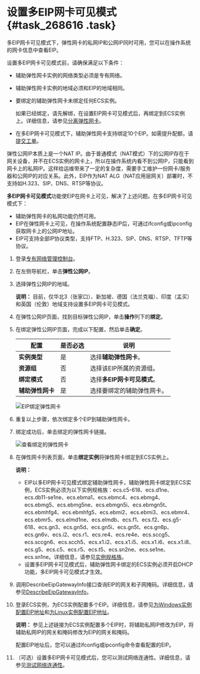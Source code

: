 # 设置多EIP网卡可见模式 {#task_268616 .task}

多EIP网卡可见模式下，弹性网卡的私网IP和公网IP同时可用，您可以在操作系统的网卡信息中查看EIP。

设置多EIP网卡可见模式前，请确保满足以下条件：

-   辅助弹性网卡实例的网络类型必须是专有网络。
-   辅助弹性网卡实例的地域必须和EIP的地域相同。
-   要绑定的辅助弹性网卡未绑定任何ECS实例。

    如果已经绑定，请先解绑，在设置EIP网卡可见模式后，再绑定到ECS实例上。详细信息，请参见[分离弹性网卡](../../../../intl.zh-CN/网络/弹性网卡/分离弹性网卡.md#)。

-   在多EIP网卡可见模式下，辅助弹性网卡支持绑定10个EIP。如需提升配额，请[提交工单](https://workorder-intl.console.aliyun.com/?spm=5176.11182188.console-base-top.dworkorder.18ae48822ifKdZ#/ticket/add?productId=1218)。

弹性公网IP本质上是一个NAT IP。由于普通模式（NAT模式）下的公网IP存在于网关设备，并不在ECS实例的网卡上，所以在操作系统内看不到公网IP，只能看到网卡上的私网IP。这样给运维带来了一定的复杂度，需要手工维护一份网卡/服务器和公网IP的对应关系。此外，EIP作为NAT ALG（NAT应用层网关）部署时，不支持如H.323、SIP、DNS、RTSP等协议。

**多EIP网卡可见模式**功能使EIP在网卡上可见，解决了上述问题。在多EIP网卡可见模式下：

-   辅助弹性网卡的私网功能仍然可用。
-   EIP在弹性网卡上可见，在操作系统配置静态IP后，可通过ifconfig或ipconfig获取网卡上的公网IP地址。
-   EIP可支持全部IP协议类型，支持FTP、H.323、SIP、DNS、RTSP、TFTP等协议。

1.  登录[专有网络管理控制台](https://vpcnext.console.aliyun.com)。
2.  在左侧导航栏，单击**弹性公网IP**。
3.  选择弹性公网IP的地域。 

    **说明：** 目前，仅华北3（张家口）、新加坡、德国（法兰克福）、印度（孟买）和英国（伦敦）地域支持设置多EIP网卡可见模式。

4.  在弹性公网IP页面，找到目标弹性公网IP，单击**操作**列下的**绑定**。
5.  在绑定弹性公网IP页面，完成以下配置，然后单击**确定**。 

    |配置|是否必选|说明|
    |--|----|--|
    |**实例类型**|是|选择**辅助弹性网卡**。|
    |**资源组**|否|选择该EIP所属的资源组。|
    |**绑定模式**|否|选择**多EIP网卡可见模式**。|
    |**辅助弹性网卡**|是|选择要绑定的辅助弹性网卡。|

    ![EIP绑定弹性网卡](http://static-aliyun-doc.oss-cn-hangzhou.aliyuncs.com/assets/img/221990/156802430747675_zh-CN.png)

6.  重复以上步骤，依次绑定多个EIP到辅助弹性网卡。
7.  绑定成功后，单击绑定的弹性网卡链接。 

    ![查看绑定的弹性网卡](http://static-aliyun-doc.oss-cn-hangzhou.aliyuncs.com/assets/img/65386/156802430733382_zh-CN.png)

8.  在弹性网卡列表页面，单击**绑定实例**将弹性网卡绑定到ECS实例上。 

    **说明：** 

    -   EIP以多EIP网卡可见模式绑定辅助弹性网卡，辅助弹性网卡绑定到ECS实例，ECS实例必须为以下实例规格族：ecs.c5-618、ecs.d1ne、ecs.db11-se1ne、ecs.ebma1、ecs.ebmc4、ecs.ebmg4、ecs.ebmg5、ecs.ebmg5ne、ecs.ebmgn5i、ecs.ebmgn5t、ecs.ebmhfg4、ecs.ebmhfg5、ecs.ebmi2、ecs.ebmi3、ecs.ebmr4、ecs.ebmr5、ecs.elmd1ne、ecs.elmdb、ecs.f1、ecs.f2、ecs.g5-618、ecs.gn3、ecs.gn5d、ecs.gn5i、ecs.gn5t、ecs.gn6p、ecs.gn6v、ecs.i2、ecs.r1、ecs.re4、ecs.re4e、ecs.sccg5、ecs.sccgn6、ecs.scch5、ecs.x1.i2、ecs.x1.i5、ecs.x1.i6、ecs.x1.i8、ecs.g5、ecs.c5、ecs.r5、ecs.t5、ecs.sn2ne、ecs.se1ne、ecs.sn1ne。详细信息，请参见[实例规格族](../../../../intl.zh-CN/实例/实例规格族.md#)。
    -   设置多EIP网卡可见模式后，辅助弹性网卡绑定的ECS实例必须开启DHCP功能，多EIP网卡可见模式才生效。
9.  调用DescribeEipGatewayInfo接口查询EIP的网关和子网掩码。详细信息，请参见[DescribeEipGatewayInfo](../../../../intl.zh-CN/API参考/弹性公网IP/DescribeEipGatewayInfo.md#)。
10. 登录ECS实例，为ECS实例配置多个EIP。详细信息，请参见[为Windows实例配置EIP地址](../../../../intl.zh-CN/网络/弹性网卡/分配辅助私网IP地址.md#section_y4b_krk_ggb)和[为Linux实例配置EIP地址](../../../../intl.zh-CN/网络/弹性网卡/分配辅助私网IP地址.md#section_b2x_hlb_3gb)。 

    **说明：** 参见上述链接为ECS实例配置多个EIP时，将辅助私网IP修改为EIP，将辅助私网IP的网关和掩码修改为EIP的网关和掩码。

    配置EIP地址后，您可以通过ifconfig或ipconfig命令查看配置的EIP。

11. （可选）设置多EIP网卡可见模式后，您可以测试网络连通性。详细信息，请参见[测试网络连通性](../../../../intl.zh-CN/最佳实践/普通模式下网卡多EIP.md#section_6l6_t3r_azk)。

